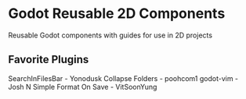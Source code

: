 # Godot Reusable 2D Components
Reusable Godot components with guides for use in 2D projects

## Favorite Plugins
SearchInFilesBar - Yonodusk
Collapse Folders - poohcom1
godot-vim - Josh N
Simple Format On Save - VitSoonYung
